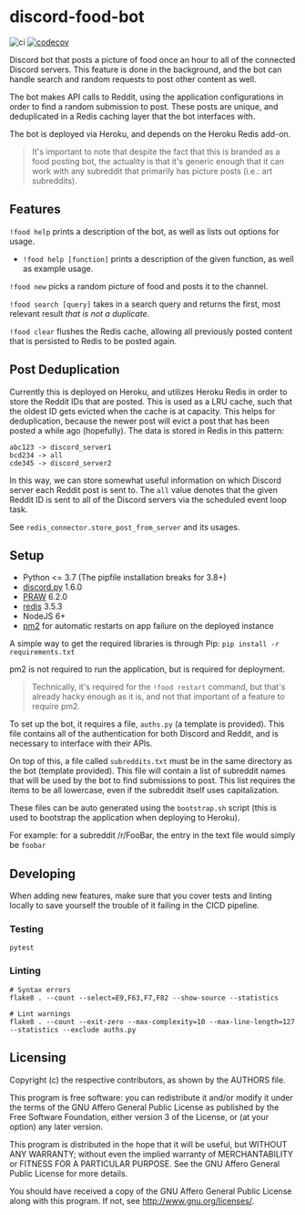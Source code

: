 discord-food-bot
================

![ci](https://github.com/SaxyPandaBear/discord-food-bot/actions/workflows/main.yml/badge.svg) [![codecov](https://codecov.io/gh/SaxyPandaBear/discord-food-bot/branch/master/graph/badge.svg?token=GSDBRQNE4P)](https://codecov.io/gh/SaxyPandaBear/discord-food-bot)

Discord bot that posts a picture of food once an hour to all of the 
connected Discord servers. This feature is done in the background,
and the bot can handle search and random requests to post other content
as well.

The bot makes API calls to Reddit, using the application configurations
in order to find a random submission to post. These posts are unique, and
deduplicated in a Redis caching layer that the bot interfaces with.

The bot is deployed via Heroku, and depends on the Heroku Redis add-on.

> It's important to note that despite the fact that this is branded as a food
posting bot, the actuality is that it's generic enough that it can work with
any subreddit that primarily has picture posts (i.e.: art subreddits).

## Features
`!food help` prints a description of the bot, as well as lists out options for usage.

- `!food help [function]` prints a description of the given function, as well as example usage.

`!food new` picks a random picture of food and posts it to the channel.

`!food search [query]` takes in a search query and returns the first, most relevant result *that is not a duplicate*.
 
 `!food clear` flushes the Redis cache, allowing all previously posted content that is persisted to Redis to be posted again.

## Post Deduplication
Currently this is deployed on Heroku, and utilizes Heroku Redis in order to 
store the Reddit IDs that are posted. This is used as a LRU cache, such that 
the oldest ID gets evicted when the cache is at capacity. This helps for 
deduplication, because the newer post will evict a post that has been posted 
a while ago (hopefully). The data is stored in Redis in this pattern:
```
abc123 -> discord_server1
bcd234 -> all
cde345 -> discord_server2
```
In this way, we can store somewhat useful information on which Discord server
each Reddit post is sent to. The `all` value denotes that the given Reddit ID is
sent to all of the Discord servers via the scheduled event loop task.

See `redis_connector.store_post_from_server` and its usages.

## Setup

- Python <= 3.7 (The pipfile installation breaks for 3.8+)
- [discord.py](https://github.com/Rapptz/discord.py) 1.6.0
- [PRAW](https://praw.readthedocs.io/en/latest/index.html) 6.2.0
- [redis](https://github.com/andymccurdy/redis-py) 3.5.3
- NodeJS 6+
- [pm2](https://pm2.keymetrics.io/) for automatic restarts on app failure on the deployed instance

A simple way to get the required libraries is through Pip: `pip install -r requirements.txt`

pm2 is not required to run the application, but is required for deployment.
> Technically, it's required for the `!food restart` command, but that's 
already hacky enough as it is, and not that important of a feature to require
pm2.

To set up the bot, it requires a file, `auths.py` (a template is provided). 
This file contains all of the authentication for both Discord and Reddit, 
and is necessary to interface with their APIs.

On top of this, a file called `subreddits.txt` must be in the same directory as
the bot (template provided). This file will contain a list of subreddit names 
that will be used by the bot to find submissions to post. This list requires
the items to be all lowercase, even if the subreddit itself uses capitalization.

These files can be auto generated using the `bootstrap.sh` script 
(this is used to bootstrap the application when deploying to Heroku).

For example: for a subreddit /r/FooBar, the entry in the text file would simply be `foobar`

## Developing
When adding new features, make sure that you cover tests and linting locally
to save yourself the trouble of it failing in the CICD pipeline.

### Testing
```
pytest
```

### Linting
```
# Syntax errors
flake8 . --count --select=E9,F63,F7,F82 --show-source --statistics

# Lint warnings
flake8 . --count --exit-zero --max-complexity=10 --max-line-length=127 --statistics --exclude auths.py
```

## Licensing
Copyright (c) the respective contributors, as shown by the AUTHORS file.

This program is free software: you can redistribute it and/or modify
it under the terms of the GNU Affero General Public License as published
by the Free Software Foundation, either version 3 of the License, or
(at your option) any later version.

This program is distributed in the hope that it will be useful,
but WITHOUT ANY WARRANTY; without even the implied warranty of
MERCHANTABILITY or FITNESS FOR A PARTICULAR PURPOSE.  See the
GNU Affero General Public License for more details.

You should have received a copy of the GNU Affero General Public License
along with this program.  If not, see <http://www.gnu.org/licenses/>.
